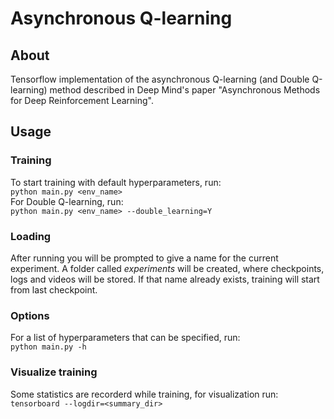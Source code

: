 # Asynchronous Q-learning 

## About

Tensorflow implementation of the asynchronous Q-learning (and Double Q-learning) method described in Deep Mind's paper "Asynchronous Methods for Deep Reinforcement Learning".

## Usage
### Training
To start training with default hyperparameters, run:  
`python main.py <env_name>`  
For Double Q-learning, run:  
`python main.py <env_name> --double_learning=Y`

### Loading
After running you will be prompted to give a name for the current experiment. A folder called _experiments_ will be created, where checkpoints, logs and videos will be stored. If that name already exists, training will start from last checkpoint.  

### Options
For a list of hyperparameters that can be specified, run:  
`python main.py -h`

### Visualize training
Some statistics are recorderd while training, for visualization run:  
`tensorboard --logdir=<summary_dir>`

